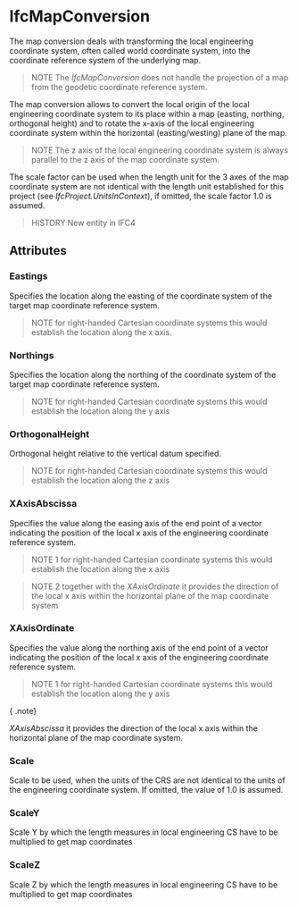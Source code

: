 # IfcMapConversion

The map conversion deals with transforming the local engineering coordinate system, often called world coordinate system, into the coordinate reference system of the underlying map.

> NOTE  The _IfcMapConversion_ does not handle the projection of a map from the geodetic coordinate reference system.

The map conversion allows to convert the local origin of the local engineering coordinate system to its place within a map (easting, northing, orthogonal height) and to rotate the x-axis of the local engineering coordinate system within the horizontal (easting/westing) plane of the map.

> NOTE  The z axis of the local engineering coordinate system is always parallel to the z axis of the map coordinate system.

The scale factor can be used when the length unit for the 3 axes of the map coordinate system are not identical with the length unit established for this project (see _IfcProject.UnitsInContext_), if omitted, the scale factor 1.0 is assumed.

> HISTORY  New entity in IFC4

## Attributes

### Eastings
Specifies the location along the easting of the coordinate system of the target map coordinate reference system.
> NOTE  for right-handed Cartesian coordinate systems this would establish the location along the x axis.

### Northings
Specifies the location along the northing of the coordinate system of the target map coordinate reference system.
> NOTE  for right-handed Cartesian coordinate systems this would establish the location along the y axis

### OrthogonalHeight
Orthogonal height relative to the vertical datum specified.
> NOTE  for right-handed Cartesian coordinate systems this would establish the location along the z axis

### XAxisAbscissa
Specifies the value along the easing axis of the end point of a vector indicating the position of the local x axis of the engineering coordinate reference system.
> NOTE 1 for right-handed Cartesian coordinate systems this would establish the location along the x axis

> NOTE 2 together with the _XAxisOrdinate_ it provides the direction of the local x axis within the horizontal plane of the map coordinate system

### XAxisOrdinate
Specifies the value along the northing axis of the end point of a vector indicating the position of the local x axis of the engineering coordinate reference system.
> NOTE 1 for right-handed Cartesian coordinate systems this would establish the location along the y axis

{ .note}
>

_XAxisAbscissa_ it provides the direction of the local x axis within the horizontal plane of the map coordinate system.

### Scale
Scale to be used, when the units of the CRS are not identical to the units of the engineering coordinate system. If omitted, the value of 1.0 is assumed.

### ScaleY
Scale Y by which the length measures in local engineering CS have to be multiplied to get map coordinates

### ScaleZ
Scale Z by which the length measures in local engineering CS have to be multiplied to get map coordinates

